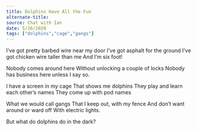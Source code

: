 ```yaml
---
title: Dolphins Have All the Fun
alternate-title:
source: Chat with Ian
date: 5/26/2020
tags: ["dolphins","cage","gangs"]
---
```

I’ve got pretty barbed wire near my door
I’ve got asphalt for the ground
I’ve got chicken wire taller than me
And I’m six foot!

Nobody comes around here
Without unlocking a couple of locks
Nobody has business here unless
I say so.

I have a screen in my cage
That shows me dolphins
They play and learn each other’s names
They come up with pod names

What we would call gangs
That I keep out, with my fence
And don’t want around or ward off
With electric lights.

But what do dolphins do in the dark?